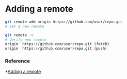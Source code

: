 # Adding a remote

```bash
git remote add origin https://github.com/user/repo.git
# Set a new remote

git remote -v
# Verify new remote
origin  https://github.com/user/repo.git (fetch)
origin  https://github.com/user/repo.git (push)
```

### Reference

*[Adding a remote](https://help.github.com/articles/adding-a-remote/)
